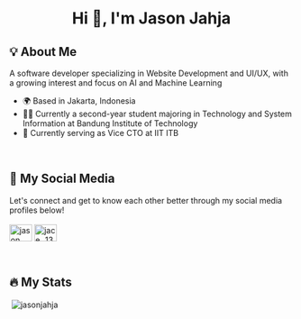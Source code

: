 <h1 align="center">Hi 👋, I'm Jason Jahja</h1>

<h2 align="left">💡 About Me</h2>
<p align="left">A software developer specializing in Website Development and UI/UX, with a growing interest and focus on AI and Machine Learning
  <ul>
    <li>🌍 Based in Jakarta, Indonesia</li>
    <li>👨‍🎓 Currently a second-year student majoring in Technology and System Information at Bandung Institute of Technology</li>
    <li>💼 Currently serving as Vice CTO at IIT ITB</li>
  </ul>
</p>

<br>

<h2 align="left">👀 My Social Media</h2>
<p align="left">
  Let's connect and get to know each other better through my social media profiles below!<br><br>
  <a href="https://linkedin.com/in/jason jahja" target="blank"><img align="center" src="https://raw.githubusercontent.com/rahuldkjain/github-profile-readme-generator/master/src/images/icons/Social/linked-in-alt.svg" alt="jason jahja" height="30" width="40" /></a>
  <a href="https://instagram.com/jace_.135" target="blank"><img align="center" src="https://raw.githubusercontent.com/rahuldkjain/github-profile-readme-generator/master/src/images/icons/Social/instagram.svg" alt="jace_.135" height="30" width="40" /></a>
</p>

<br>

<h2 align="left">🔥 My Stats</h2>
<p>&nbsp;<img align="center" src="https://github-readme-stats.vercel.app/api?username=jasonjahja&show_icons=true&locale=en" alt="jasonjahja" /></p>
